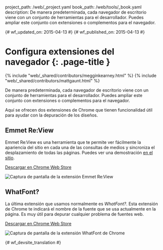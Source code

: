 project_path: /web/_project.yaml
book_path: /web/tools/_book.yaml
description: De manera predeterminada, cada navegador de escritorio viene con un conjunto de herramientas para el desarrollador. Puedes ampliar este conjunto con extensiones o complementos para el navegador.

{# wf_updated_on: 2015-04-13 #}
{# wf_published_on: 2015-04-13 #}

# Configura extensiones del navegador {: .page-title }

{% include "web/_shared/contributors/megginkearney.html" %}
{% include "web/_shared/contributors/mattgaunt.html" %}

De manera predeterminada, cada navegador de escritorio viene con un conjunto de herramientas para el desarrollador. Puedes ampliar este conjunto con extensiones o complementos para el navegador.

Aquí se ofrecen dos extensiones de Chrome que tienen funcionalidad útil para ayudar con
la depuración de los diseños.


## Emmet Re:View

Emmet Re:View es una herramienta que te permite ver fácilmente la apariencia del sitio
en cada una de las consultas de medios y sincroniza el desplazamiento de todas las páginas. Puedes ver
una demostración [en el
sitio](http://re-view.emmet.io/).

[Descargar en Chrome Web
Store](https://chrome.google.com/webstore/detail/emmet-review/epejoicbhllgiimigokgjdoijnpaphdp)

<img src="imgs/emmet-review-extension.png" alt="Captura de pantalla de la extensión Emmet Re:View" />

## WhatFont?

La última extensión que usamos normalmente es *WhatFont?*. Esta extensión de Chrome
te indicará el nombre de la fuente que se usa actualmente en la página. Es
muy útil para depurar cualquier problema de fuentes web.

[Descargar en Chrome Web
Store](https://chrome.google.com/webstore/detail/whatfont/jabopobgcpjmedljpbcaablpmlmfcogm)

<img src="imgs/what-font-extension.png" alt="Captura de pantalla de la extensión WhatFont de Chrome" />




{# wf_devsite_translation #}
